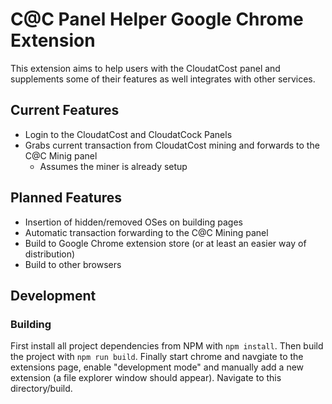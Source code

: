 # C@C Panel Helper Google Chrome Extension

This extension aims to help users with the CloudatCost panel and supplements some of their features as well integrates with other services.

## Current Features

- Login to the CloudatCost and CloudatCock Panels
- Grabs current transaction from CloudatCost mining and forwards to the C@C Minig panel
  - Assumes the miner is already setup

## Planned Features

- Insertion of hidden/removed OSes on building pages
- Automatic transaction forwarding to the C@C Mining panel
- Build to Google Chrome extension store (or at least an easier way of distribution)
- Build to other browsers

## Development

### Building

First install all project dependencies from NPM with `npm install`.
Then build the project with `npm run build`.
Finally start chrome and navgiate to the extensions page, enable "development mode" and manually add a new extension (a file explorer window should appear). Navigate to this directory/build.
